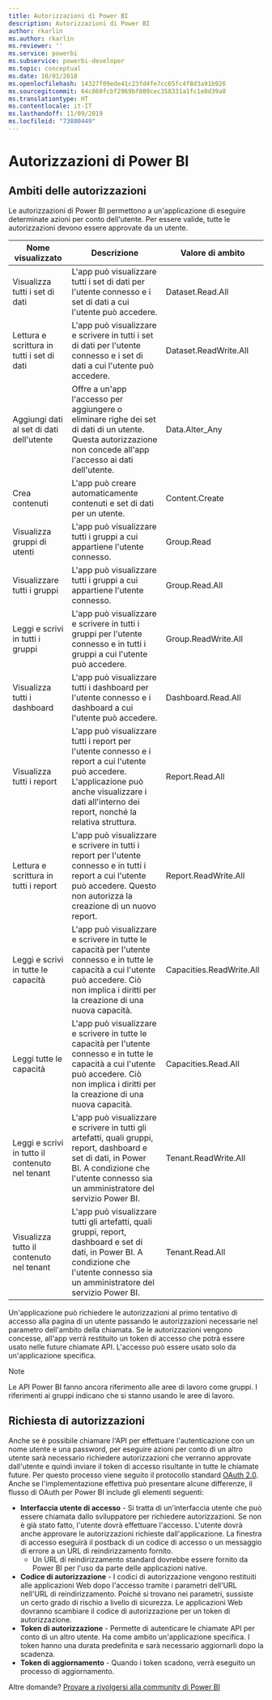 ```yaml
---
title: Autorizzazioni di Power BI
description: Autorizzazioni di Power BI
author: rkarlin
ms.author: rkarlin
ms.reviewer: ''
ms.service: powerbi
ms.subservice: powerbi-developer
ms.topic: conceptual
ms.date: 10/01/2018
ms.openlocfilehash: 14327f09ede41c23fd4fe7cc65fc4f8d3a91b926
ms.sourcegitcommit: 64c860fcbf2969bf089cec358331a1fc1e0d39a8
ms.translationtype: HT
ms.contentlocale: it-IT
ms.lasthandoff: 11/09/2019
ms.locfileid: "73880449"
---
```

# <a name="power-bi-permissions"></a>Autorizzazioni di Power BI

## <a name="permission-scopes"></a>Ambiti delle autorizzazioni

Le autorizzazioni di Power BI permettono a un'applicazione di eseguire determinate azioni per conto dell'utente. Per essere valide, tutte le autorizzazioni devono essere approvate da un utente.

| Nome visualizzato | Descrizione | Valore di ambito |
| --- | --- | --- |
| Visualizza tutti i set di dati |L'app può visualizzare tutti i set di dati per l'utente connesso e i set di dati a cui l'utente può accedere. |Dataset.Read.All |
| Lettura e scrittura in tutti i set di dati |L'app può visualizzare e scrivere in tutti i set di dati per l'utente connesso e i set di dati a cui l'utente può accedere. |Dataset.ReadWrite.All |
| Aggiungi dati al set di dati dell'utente |Offre a un'app l'accesso per aggiungere o eliminare righe dei set di dati di un utente. Questa autorizzazione non concede all'app l'accesso ai dati dell'utente. |Data.Alter_Any |
| Crea contenuti |L'app può creare automaticamente contenuti e set di dati per un utente. |Content.Create |
| Visualizza gruppi di utenti |L'app può visualizzare tutti i gruppi a cui appartiene l'utente connesso. |Group.Read |
| Visualizzare tutti i gruppi |L'app può visualizzare tutti i gruppi a cui appartiene l'utente connesso. |Group.Read.All |
| Leggi e scrivi in tutti i gruppi |L'app può visualizzare e scrivere in tutti i gruppi per l'utente connesso e in tutti i gruppi a cui l'utente può accedere. |Group.ReadWrite.All |
| Visualizza tutti i dashboard |L'app può visualizzare tutti i dashboard per l'utente connesso e i dashboard a cui l'utente può accedere. |Dashboard.Read.All |
| Visualizza tutti i report |L'app può visualizzare tutti i report per l'utente connesso e i report a cui l'utente può accedere. L'applicazione può anche visualizzare i dati all'interno dei report, nonché la relativa struttura. |Report.Read.All |
| Lettura e scrittura in tutti i report |L'app può visualizzare e scrivere in tutti i report per l'utente connesso e in tutti i report a cui l'utente può accedere. Questo non autorizza la creazione di un nuovo report. |Report.ReadWrite.All |
| Leggi e scrivi in tutte le capacità |L'app può visualizzare e scrivere in tutte le capacità per l'utente connesso e in tutte le capacità a cui l'utente può accedere. Ciò non implica i diritti per la creazione di una nuova capacità. |Capacities.ReadWrite.All |
| Leggi tutte le capacità |L'app può visualizzare e scrivere in tutte le capacità per l'utente connesso e in tutte le capacità a cui l'utente può accedere. Ciò non implica i diritti per la creazione di una nuova capacità. |Capacities.Read.All |
| Leggi e scrivi in tutto il contenuto nel tenant |L'app può visualizzare e scrivere in tutti gli artefatti, quali gruppi, report, dashboard e set di dati, in Power BI. A condizione che l'utente connesso sia un amministratore del servizio Power BI. |Tenant.ReadWrite.All |
| Visualizza tutto il contenuto nel tenant |L'app può visualizzare tutti gli artefatti, quali gruppi, report, dashboard e set di dati, in Power BI. A condizione che l'utente connesso sia un amministratore del servizio Power BI. |Tenant.Read.All |

Un'applicazione può richiedere le autorizzazioni al primo tentativo di accesso alla pagina di un utente passando le autorizzazioni necessarie nel parametro dell'ambito della chiamata. Se le autorizzazioni vengono concesse, all'app verrà restituito un token di accesso che potrà essere usato nelle future chiamate API. L'accesso può essere usato solo da un'applicazione specifica.

> [!NOTE]
> Le API Power BI fanno ancora riferimento alle aree di lavoro come gruppi. I riferimenti ai gruppi indicano che si stanno usando le aree di lavoro.

## <a name="requesting-permissions"></a>Richiesta di autorizzazioni

Anche se è possibile chiamare l'API per effettuare l'autenticazione con un nome utente e una password, per eseguire azioni per conto di un altro utente sarà necessario richiedere autorizzazioni che verranno approvate dall'utente e quindi inviare il token di accesso risultante in tutte le chiamate future. Per questo processo viene seguito il protocollo standard [OAuth 2.0](https://oauth.net/2/). Anche se l'implementazione effettiva può presentare alcune differenze, il flusso di OAuth per Power BI include gli elementi seguenti:

* **Interfaccia utente di accesso** - Si tratta di un'interfaccia utente che può essere chiamata dallo sviluppatore per richiedere autorizzazioni. Se non è già stato fatto, l'utente dovrà effettuare l'accesso. L'utente dovrà anche approvare le autorizzazioni richieste dall'applicazione. La finestra di accesso eseguirà il postback di un codice di accesso o un messaggio di errore a un URL di reindirizzamento fornito.
  * Un URL di reindirizzamento standard dovrebbe essere fornito da Power BI per l'uso da parte delle applicazioni native.
* **Codice di autorizzazione** - I codici di autorizzazione vengono restituiti alle applicazioni Web dopo l'accesso tramite i parametri dell'URL nell'URL di reindirizzamento. Poiché si trovano nei parametri, sussiste un certo grado di rischio a livello di sicurezza. Le applicazioni Web dovranno scambiare il codice di autorizzazione per un token di autorizzazione.
* **Token di autorizzazione** - Permette di autenticare le chiamate API per conto di un altro utente. Ha come ambito un'applicazione specifica. I token hanno una durata predefinita e sarà necessario aggiornarli dopo la scadenza.
* **Token di aggiornamento** - Quando i token scadono, verrà eseguito un processo di aggiornamento.

Altre domande? [Provare a rivolgersi alla community di Power BI](https://community.powerbi.com/)